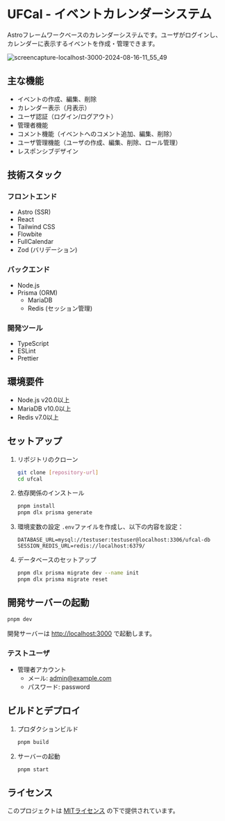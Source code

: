 # UFCal - イベントカレンダーシステム

Astroフレームワークベースのカレンダーシステムです。ユーザがログインし、カレンダーに表示するイベントを作成・管理できます。

![screencapture-localhost-3000-2024-08-16-11_55_49](https://github.com/user-attachments/assets/ad352e7d-3d34-4034-8a5f-21ca3eb21c8d)

## 主な機能

- イベントの作成、編集、削除
- カレンダー表示（月表示）
- ユーザ認証（ログイン/ログアウト）
- 管理者機能
- コメント機能（イベントへのコメント追加、編集、削除）
- ユーザ管理機能（ユーザの作成、編集、削除、ロール管理）
- レスポンシブデザイン

## 技術スタック

### フロントエンド
- Astro (SSR)
- React
- Tailwind CSS
- Flowbite
- FullCalendar
- Zod (バリデーション)

### バックエンド
- Node.js
- Prisma (ORM)
  - MariaDB
  - Redis (セッション管理)

### 開発ツール
- TypeScript
- ESLint
- Prettier

## 環境要件

- Node.js v20.0以上
- MariaDB v10.0以上
- Redis v7.0以上

## セットアップ

1. リポジトリのクローン
   ```bash
   git clone [repository-url]
   cd ufcal
   ```

2. 依存関係のインストール
   ```bash
   pnpm install
   pnpm dlx prisma generate
   ```

3. 環境変数の設定
   `.env`ファイルを作成し、以下の内容を設定：
   ```env
   DATABASE_URL=mysql://testuser:testuser@localhost:3306/ufcal-db
   SESSION_REDIS_URL=redis://localhost:6379/
   ```

4. データベースのセットアップ
   ```bash
   pnpm dlx prisma migrate dev --name init
   pnpm dlx prisma migrate reset
   ```

## 開発サーバーの起動

```bash
pnpm dev
```

開発サーバーは [http://localhost:3000](http://localhost:3000) で起動します。

### テストユーザ
- 管理者アカウント
  - メール: admin@example.com
  - パスワード: password

## ビルドとデプロイ

1. プロダクションビルド
   ```bash
   pnpm build
   ```

2. サーバーの起動
   ```bash
   pnpm start
   ```

## ライセンス

このプロジェクトは [MITライセンス](./LICENSE) の下で提供されています。